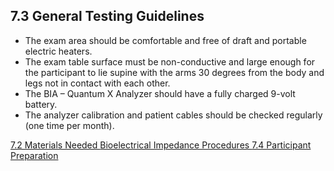 ## 7.3 General Testing Guidelines

* The exam area should be comfortable and free of draft and portable electric heaters.
* The exam table surface must be non-conductive and large enough for the participant to lie supine with the arms 30 degrees from the body and legs not in contact with each other.
* The BIA – Quantum X Analyzer should have a fully charged 9-volt battery.
* The analyzer calibration and patient cables should be checked regularly (one time per month).


<div class="center">
<div class="btn-group">
  <a href=":pages_path:/manuals/bioelectrical-impedance/7-02-materials-needed.md" class="btn btn-default">
    <span class="glyphicon glyphicon-chevron-left"></span>
    7.2 Materials Needed
  </a>

  <a href=":pages_path:/manuals/bioelectrical-impedance" class="btn btn-default">
    <span class="glyphicon glyphicon-chevron-up"></span>
    Bioelectrical Impedance Procedures
  </a>

  <a href=":pages_path:/manuals/bioelectrical-impedance/7-04-participant-preparation.md" class="btn btn-success">
    7.4 Participant Preparation
    <span class="glyphicon glyphicon-chevron-right"></span>
  </a>
</div>
</div>
